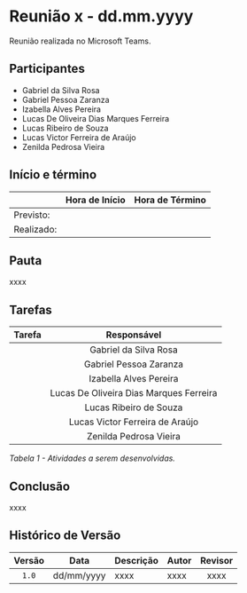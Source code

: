 # Reunião x - dd.mm.yyyy

Reunião realizada no Microsoft Teams.

## Participantes

* Gabriel da Silva Rosa          
* Gabriel Pessoa Zaranza         
* Izabella Alves Pereira
* Lucas De Oliveira Dias Marques Ferreira     
* Lucas Ribeiro de Souza         
* Lucas Victor Ferreira de Araújo
* Zenilda Pedrosa Vieira         
  
## Início e término

|	             |Hora de Início  |Hora de Término  |
|--------------|:--------------:|:---------------:|
|Previsto:     |           |            |
|Realizado:    |           |            |

## Pauta

xxxx

## Tarefas

|Tarefa                                          |Responsável                    |
|------------------------------------------------|:-----------------------------:|
||Gabriel da Silva Rosa                   |
||Gabriel Pessoa Zaranza                  |
||Izabella Alves Pereira                  |
||Lucas De Oliveira Dias Marques Ferreira |
||Lucas Ribeiro de Souza                  |
||Lucas Victor Ferreira de Araújo         |
||Zenilda Pedrosa Vieira                  |


*Tabela 1 - Atividades a serem desenvolvidas.*

## Conclusão

xxxx

## Histórico de Versão

|Versão|Data|Descrição|Autor|Revisor|
|:----:|----|---------|-----|:-------:|
|`1.0`|dd/mm/yyyy|xxxx|xxxx|xxxx|
